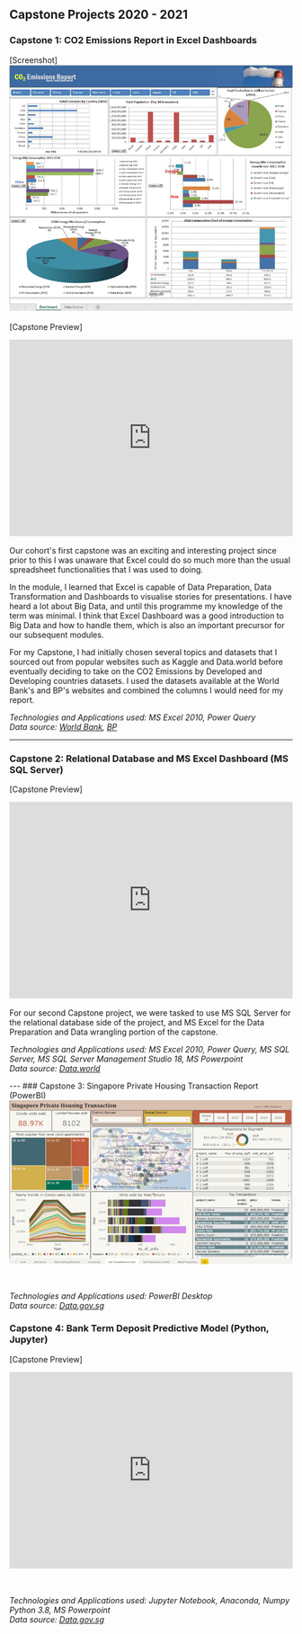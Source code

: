 ## Capstone Projects 2020 - 2021 

### Capstone 1: CO2 Emissions Report in Excel Dashboards 

<!--[download pdf](pdf/capstone_one_co2_emissions_report.pdf)-->
[Screenshot]
<br>
<img src="images/capstone_one_edited.jpg?raw=true"/><br><br>
[Capstone Preview]
<iframe width="100%" height="350" frameborder="0" scrolling="no" src="https://onedrive.live.com/embed?resid=9A6420DDD56B8E97%21263&authkey=%21ACxR3avxbluSIuY&em=2&wdAllowInteractivity=False&wdHideGridlines=True&wdHideHeaders=True&wdInConfigurator=True"></iframe>
<p>Our cohort's first capstone was an exciting and interesting project since prior to this I was unaware that Excel could do so much more than the usual spreadsheet functionalities that I was used to doing. </p>
<p>In the module, I learned that Excel is capable of Data Preparation, Data Transformation and Dashboards to visualise stories for presentations. I have heard a lot about Big Data, and until this programme my knowledge of the term was minimal. I think that Excel Dashboard was a good introduction to Big Data and how to handle them, which is also an important precursor for our subsequent modules. </p>
<p>For my Capstone, I had initially chosen several topics and datasets that I sourced out from popular websites such as Kaggle and Data.world before eventually deciding to take on the CO2 Emissions by Developed and Developing countries datasets. I used the datasets available at the World Bank's and BP's websites and combined the columns I would need for my report.</p>

<p><em>Technologies and Applications used: MS Excel 2010, Power Query</em><br>
  <em>Data source: <a href="https://data.worldbank.org/indicator/EN.ATM.CO2E.PC" target="_blank">World Bank</a>, <a href="https://www.bp.com/content/dam/bp/business-sites/en/global/corporate/pdfs/energy-economics/statistical-review/bp-stats-review-2019-full-report.pdf" target="_blank">BP</a></em>
</p>

---
### Capstone 2: Relational Database and MS Excel Dashboard (MS SQL Server)
<!--[download pdf](pdf/capstone_two_newchic.pdf)-->
<!-- <img src="images/capstone_two_edited.jpg?raw=true"/> -->
[Capstone Preview]
<iframe src="https://onedrive.live.com/embed?cid=9A6420DDD56B8E97&amp;resid=9A6420DDD56B8E97%211975&amp;authkey=AGqvahx5Aua-KDo&amp;em=2&amp;wdAr=1.7777777777777777" width="100%" height="350px" frameborder="0">This is an embedded <a target="_blank" href="https://office.com">Microsoft Office</a> presentation, powered by <a target="_blank" href="https://office.com/webapps">Office</a>.</iframe>
<br>
<p>For our second Capstone project, we were tasked to use MS SQL Server for the relational database side of the project, and MS Excel for the Data Preparation and Data wrangling portion of the capstone.</p>
<p><em>Technologies and Applications used: MS Excel 2010, Power Query, MS SQL Server, MS SQL Server Management Studio 18, MS Powerpoint</em><br>
  <em>Data source: <a href="https://data.world/jfreex/products-catalog-from-newchiccom" target="_blank">Data.world</a></em>
</p>
---
### Capstone 3: Singapore Private Housing Transaction Report (PowerBI)
<img src="images/capstone_three_edited.jpg?raw=true"/>
<br>
<p>&nbsp;</p>
<p><em>Technologies and Applications used: PowerBI Desktop</em><br>
  <em>Data source: <a href="https://data.gov.sg/" target="_blank">Data.gov.sg</a></em>
</p>

### Capstone 4: Bank Term Deposit Predictive Model (Python, Jupyter)
<!-- [download pdf](pdf/capstone_four_bank.pptx.pdf)
<img src="images/capstone_four_edited.jpg?raw=true"/> -->
[Capstone Preview]
<iframe src="https://onedrive.live.com/embed?cid=9A6420DDD56B8E97&amp;resid=9A6420DDD56B8E97%211970&amp;authkey=AAIY_1D4uG2QClI&amp;em=2&amp;wdAr=1.7777777777777777" width="100%" height="350px" frameborder="0">This is an embedded <a target="_blank" href="https://office.com">Microsoft Office</a> presentation, powered by <a target="_blank" href="https://office.com/webapps">Office</a>.</iframe>
<br>
<p>&nbsp;</p>
<p><em>Technologies and Applications used: Jupyter Notebook, Anaconda, Numpy Python 3.8, MS Powerpoint</em><br>
  <em>Data source: <a href="https://archive.ics.uci.edu/ml/datasets/Bank+Marketing
" target="_blank">Data.gov.sg</a></em>
</p>
